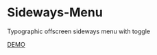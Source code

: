 # Sideways-Menu
Typographic offscreen sideways menu with toggle

[DEMO](http://codepen.io/jonhaggs/full/BoJreE/)
